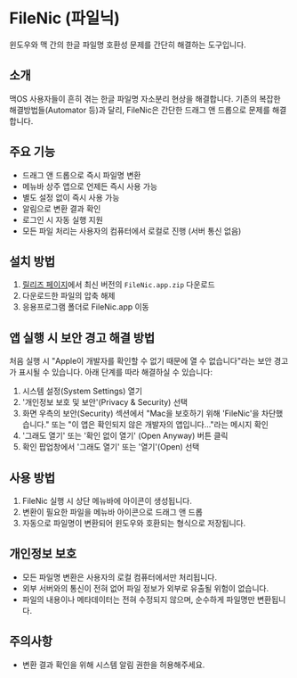 # FileNic (파일닉)
윈도우와 맥 간의 한글 파일명 호환성 문제를 간단히 해결하는 도구입니다.

## 소개
맥OS 사용자들이 흔히 겪는 한글 파일명 자소분리 현상을 해결합니다. 기존의 복잡한 해결방법들(Automator 등)과 달리, FileNic은 간단한 드래그 앤 드롭으로 문제를 해결합니다.

## 주요 기능
- 드래그 앤 드롭으로 즉시 파일명 변환
- 메뉴바 상주 앱으로 언제든 즉시 사용 가능
- 별도 설정 없이 즉시 사용 가능
- 알림으로 변환 결과 확인
- 로그인 시 자동 실행 지원
- 모든 파일 처리는 사용자의 컴퓨터에서 로컬로 진행 (서버 통신 없음)

## 설치 방법
1. [릴리즈 페이지](https://github.com/0126kjw/FileNic/releases/latest)에서 최신 버전의 `FileNic.app.zip` 다운로드
2. 다운로드한 파일의 압축 해제
3. 응용프로그램 폴더로 FileNic.app 이동

## 앱 실행 시 보안 경고 해결 방법
처음 실행 시 "Apple이 개발자를 확인할 수 없기 때문에 열 수 없습니다"라는 보안 경고가 표시될 수 있습니다. 아래 단계를 따라 해결하실 수 있습니다:

1. 시스템 설정(System Settings) 열기
2. '개인정보 보호 및 보안'(Privacy & Security) 선택
3. 화면 우측의 보안(Security) 섹션에서 "Mac을 보호하기 위해 'FileNic'을 차단했습니다." 또는 "이 앱은 확인되지 않은 개발자의 앱입니다..."라는 메시지 확인
4. '그래도 열기' 또는 '확인 없이 열기' (Open Anyway) 버튼 클릭
5. 확인 팝업창에서 '그래도 열기' 또는 '열기'(Open) 선택

## 사용 방법
1. FileNic 실행 시 상단 메뉴바에 아이콘이 생성됩니다.
2. 변환이 필요한 파일을 메뉴바 아이콘으로 드래그 앤 드롭
3. 자동으로 파일명이 변환되어 윈도우와 호환되는 형식으로 저장됩니다.

## 개인정보 보호
- 모든 파일명 변환은 사용자의 로컬 컴퓨터에서만 처리됩니다.
- 외부 서버와의 통신이 전혀 없어 파일 정보가 외부로 유출될 위험이 없습니다.
- 파일의 내용이나 메타데이터는 전혀 수정되지 않으며, 순수하게 파일명만 변환됩니다.

## 주의사항
- 변환 결과 확인을 위해 시스템 알림 권한을 허용해주세요.
